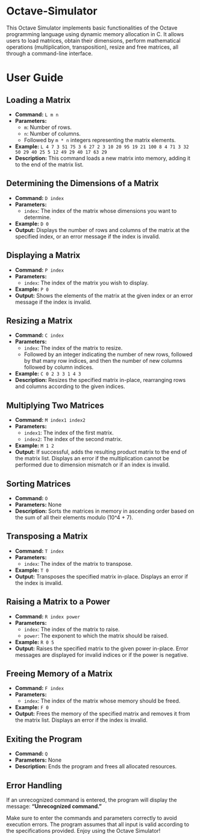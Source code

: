 # Octave-Simulator
This Octave Simulator implements basic functionalities of the Octave programming language using dynamic memory allocation in C. It allows users to load matrices, obtain their dimensions, perform mathematical operations (multiplication, transposition), resize and free matrices, all through a command-line interface.

# User Guide

## Loading a Matrix
   - **Command:** `L m n`
   - **Parameters:**
     - `m`: Number of rows.
     - `n`: Number of columns.
     - Followed by `m * n` integers representing the matrix elements.
   - **Example:** `L 4 7 3 51 75 3 6 27 2 3 10 20 95 19 21 100 8 4 71 3 32 50 29 40 25 5 12 49 29 40 17 63 29`
   - **Description:** This command loads a new matrix into memory, adding it to the end of the matrix list.

## Determining the Dimensions of a Matrix
   - **Command:** `D index`
   - **Parameters:**
     - `index`: The index of the matrix whose dimensions you want to determine.
   - **Example:** `D 0`
   - **Output:** Displays the number of rows and columns of the matrix at the specified index, or an error message if the index is invalid.

## Displaying a Matrix
   - **Command:** `P index`
   - **Parameters:**
     - `index`: The index of the matrix you wish to display.
   - **Example:** `P 0`
   - **Output:** Shows the elements of the matrix at the given index or an error message if the index is invalid.

## Resizing a Matrix
   - **Command:** `C index`
   - **Parameters:**
     - `index`: The index of the matrix to resize.
     - Followed by an integer indicating the number of new rows, followed by that many row indices, and then the number of new columns followed by column indices.
   - **Example:** `C 0 2 3 3 1 4 3`
   - **Description:** Resizes the specified matrix in-place, rearranging rows and columns according to the given indices.

## Multiplying Two Matrices
   - **Command:** `M index1 index2`
   - **Parameters:**
     - `index1`: The index of the first matrix.
     - `index2`: The index of the second matrix.
   - **Example:** `M 1 2`
   - **Output:** If successful, adds the resulting product matrix to the end of the matrix list. Displays an error if the multiplication cannot be performed due to dimension mismatch or if an index is invalid.

## Sorting Matrices
   - **Command:** `O`
   - **Parameters:** None
   - **Description:** Sorts the matrices in memory in ascending order based on the sum of all their elements modulo \(10^4 + 7\). 

## Transposing a Matrix
   - **Command:** `T index`
   - **Parameters:**
     - `index`: The index of the matrix to transpose.
   - **Example:** `T 0`
   - **Output:** Transposes the specified matrix in-place. Displays an error if the index is invalid.

## Raising a Matrix to a Power
   - **Command:** `R index power`
   - **Parameters:**
     - `index`: The index of the matrix to raise.
     - `power`: The exponent to which the matrix should be raised.
   - **Example:** `R 0 5`
   - **Output:** Raises the specified matrix to the given power in-place. Error messages are displayed for invalid indices or if the power is negative.

## Freeing Memory of a Matrix
   - **Command:** `F index`
   - **Parameters:**
     - `index`: The index of the matrix whose memory should be freed.
   - **Example:** `F 0`
   - **Output:** Frees the memory of the specified matrix and removes it from the matrix list. Displays an error if the index is invalid.

## Exiting the Program
   - **Command:** `Q`
   - **Parameters:** None
   - **Description:** Ends the program and frees all allocated resources.

## Error Handling
If an unrecognized command is entered, the program will display the message: **“Unrecognized command.”** 

Make sure to enter the commands and parameters correctly to avoid execution errors. The program assumes that all input is valid according to the specifications provided. Enjoy using the Octave Simulator!
